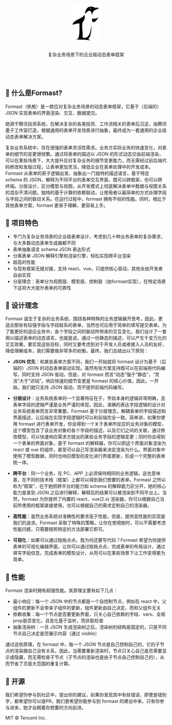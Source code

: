 <br />

<h1 align="center" style="border:0">
  <img src="logo.png" alt="Formast" width="auto" height="120"/>
</h1>
<p align="center">复杂业务场景下的企业级动态表单框架</p>

<br />
<br />
<br />

## :hear_no_evil: 什么是Formast?

Formast（帆桅）是一款应对复杂业务场景的动态表单框架，它基于（后端的）JSON 实现表单的界面渲染、交互、数据提交。

她源于腾讯投资系统，在解决复杂的各类投资、工作流相关的表单后沉淀，由腾讯墨子工作室打造，根据通用的表单开发场景进行抽象，最终成为一套通用的企业级动态表单解决方案。

复杂业务系统中，存在很强的表单灵活性需求。业务方实际业务的快速变化，对表单的细节的变更很频繁。通过将表单的描述以 JSON 的形式动态交由前端渲染，可以在某些场景下，大大提升应对复杂业务的细节变更能力，而无需经过前后端代码修改和发版过程，让表单更加灵活，降低企业在表单处理中的开发成本。Formast 从表单的原子逻辑出发，抽象出一门独特的描述语言，基于特定 schema 的 JSON，解释为不同平台的表单交互界面，既可以跨框架，也可以跨终端。分层设计，区分模型与视图，从开发模式上彻底解决表单中数据与视图关系的混杂不清问题。独特的基于计算的依赖联动，让使用者以最简单的方式处理字段与字段之间的联动关系。在运行过程中，formast 拥有不俗的性能。同时，相比于其他表单方案，formast 更易于理解，更容易上手。

## :tada: 项目特色

- 专门为复杂业务场景的企业级表单设计，考虑到几十种业务表单的复杂需求，与大多数动态表单生成器都不同
- 表单抽象语言 schema JSON 表达形式
- 分离表单 JSON 解释引擎和渲染引擎，轻松实现跨平台渲染
- 超高的性能
- 与现有框架无缝对接，支持 react、vue，只提供核心驱动，其他全由开发者自由实现
- 分层理念：表单分为视图层、模型层、控制层（由formast实现），在特定场景下这将大大提升表单的可靠性

## :egg: 设计理念

Formast 诞生于复杂的业务系统，围绕各种特殊的业务逻辑展开思考，因此，更适合那些有较强字段与字段联系的表单，当然也可应用于简单的填写提交表单。为了能更好的适应业务中，各个字段之间的联动所带来的交互变化，我们设计了一套用以描述表单的动态语言，也就是说，通过一份静态的描述，可以产生千变万化的交互效果。要实现这些目标，同时又要考虑到对于开发人员或者接入人员的友好，降低理解成本，我们需要做非常多的权衡。最终，我们总结出以下原则：

- **JSON 优先**：和某些表单方案不同，我们一开始就将 formast 设计为基于（后端的）JSON 的动态表单驱动实现。虽然有些方案支持既可以在前端用代码编写，同时支持 JSON 驱动，但是，对 formast 而言“动态”强于“静态”，“灵活”大于“迟钝”，响应快速的细节变更是 formast 的核心价值，因此，一开始，我们就只支持 JSON 驱动，而不提供前端代码编写。

- **分层设计**：业务系统表单的一个显著特征在于，字段本身的逻辑非常明确，且表单字段的逻辑严谨是业务严谨的体现，因此，准确的表达字段逻辑的设计对业务系统表单而言非常重要。Formast 基于分层理念，解耦表单的字段描述和界面描述，让后端在实现字段逻辑时可以和前端完全一致。简单讲，如果你使用 formast 进行表单开发，你会得到一个关于表单所反应的业务对象的模型，这个模型包含了该业务对象的各个字段的描述，以及它们之间的关联，通过修改模型，可以快速响应需求方提出的某些业务字段的逻辑变更；同时你会得到一个表单的界面对象，基于 formast 的解释器，你可以把这个界面对象渲染为 react 或 vue 的组件，甚至可以自己写渲染器来决定渲染为什么。界面对象中使用了模型数据，同时也响应模型的变化进行界面更新，形成一个完整的表单统一体。

- **跨平台**：同一个业务，在 PC、APP 上必须保持相同的业务逻辑，这也意味着，在不同的技术栈（框架）上都可以得到我们想要的表单。Formast 之所以称为“框架”，在于她把跨平台的能力和 schema 的解释能力区分开，她的核心能力是拿到 JSON 之后进行解释，解释后的结果可以被渲染到不同平台上。当然，formast 为你提供了内置的 react、vue(2.x) 渲染器，你可以根据自己当前所使用的框架直接使用，也可以根据自己的需求定制自己的渲染器。

- **高性能**：虽然业务系统对准确性的要求高于性能，但是，提供高性能的实现是我们的追求。Formast 采取了特殊的策略，让你在使用她时，可以不需要考虑性能问题，只需要按照特定的方法部署它即可。

- **可视化**：如果可以通过拖拖点点，我为何还要写代码？Formast 希望为你提供表单的可视化编辑界面，让你可以通过拖拖点点，完成表单的布局设计，通过填写字段信息，完成表单的模型设计，从而可以在某些场景下让工作变得更为简单。

## :rocket: 性能

Formast 渲染时拥有超强性能。其原理主要有如下几点：

- 最小响应：每一个 JSON 中的节点都是一个自控制节点，例如在 react 中，父组件的更新不会带来子组件的更新，组件更新由自己决定，而和父组件无关
- 依赖收集：每一个节点是否要更新界面，只关心自己依赖的字段、vars、全局prop是否变化，且变化基于监听，而非脏检查
- 抽象渲染树：一旦 JSON 生成渲染树之后，渲染树的结构是固定的，只是不同节点自己决定是否展示内容（通过 visible）

通过这些原理，在 formast 中，每一个 JSON 节点是自己控制自己的，它的子节点的渲染跟自己没有关系，因此，当需要重新渲染时，节点只关心自己是否需要显示或隐藏，而无需检查子节点（子节点的渲染也是由子节点自己控制自己的），从而节省了页面大范围的重复计算。

##  :bread: 开源

我们希望你参与到社区中，提出你的建议，如果你发现其中有些错误，即使是错别字，都希望你可以提PR，我们更希望你能参与到 formast 的建设中来，只有你参与进来，她才会朝着你想要的方向前进。

MIT &copy; Tencent Inc.

